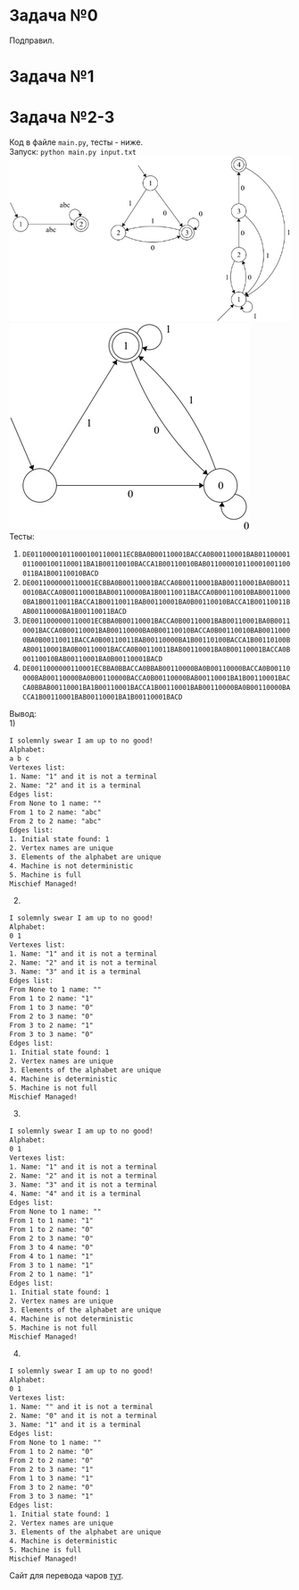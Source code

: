 # Задача №0
Подправил.
# Задача №1
# Задача №2-3
Код в файле `main.py`, тесты - ниже.  
Запуск: `python main.py input.txt`  
![](01.jpg)
![](02.jpg)  
Тесты:  
1) `DE011000010110001001100011ECBBA0B00110001BACCA0B00110001BAB011000010110001001100011BA1B00110010BACCA1B00110010BAB011000010110001001100011BA1B00110010BACD`  
2) `DE0011000000110001ECBBA0B00110001BACCA0B00110001BAB00110001BA0B00110010BACCA0B00110001BAB00110000BA1B00110011BACCA0B00110010BAB00110000BA1B00110011BACCA1B00110011BAB00110001BA0B00110010BACCA1B00110011BAB00110000BA1B00110011BACD`  
3) `DE0011000000110001ECBBA0B00110001BACCA0B00110001BAB00110001BA0B00110001BACCA0B00110001BAB00110000BA0B00110010BACCA0B00110010BAB00110000BA0B00110011BACCA0B00110011BAB00110000BA1B00110100BACCA1B00110100BAB00110001BA0B00110001BACCA0B00110011BAB00110001BA0B00110001BACCA0B00110010BAB00110001BA0B00110001BACD`  
4) `DE0011000000110001ECBBA0BBACCA0BBAB00110000BA0B00110000BACCA0B00110000BAB00110000BA0B00110000BACCA0B00110000BAB00110001BA1B00110001BACCA0BBAB00110001BA1B00110001BACCA1B00110001BAB00110000BA0B00110000BACCA1B00110001BAB00110001BA1B00110001BACD`  


Вывод:  
1)
```
I solemnly swear I am up to no good!
Alphabet:
a b c 
Vertexes list:
1. Name: "1" and it is not a terminal
2. Name: "2" and it is a terminal
Edges list:
From None to 1 name: ""
From 1 to 2 name: "abc"
From 2 to 2 name: "abc"
Edges list:
1. Initial state found: 1
2. Vertex names are unique
3. Elements of the alphabet are unique
4. Machine is not deterministic
5. Machine is full
Mischief Managed!
```
2)
```
I solemnly swear I am up to no good!
Alphabet:
0 1 
Vertexes list:
1. Name: "1" and it is not a terminal
2. Name: "2" and it is not a terminal
3. Name: "3" and it is a terminal
Edges list:
From None to 1 name: ""
From 1 to 2 name: "1"
From 1 to 3 name: "0"
From 2 to 3 name: "0"
From 3 to 2 name: "1"
From 3 to 3 name: "0"
Edges list:
1. Initial state found: 1
2. Vertex names are unique
3. Elements of the alphabet are unique
4. Machine is deterministic
5. Machine is not full
Mischief Managed!
```
3)
```
I solemnly swear I am up to no good!
Alphabet:
0 1 
Vertexes list:
1. Name: "1" and it is not a terminal
2. Name: "2" and it is not a terminal
3. Name: "3" and it is not a terminal
4. Name: "4" and it is a terminal
Edges list:
From None to 1 name: ""
From 1 to 1 name: "1"
From 1 to 2 name: "0"
From 2 to 3 name: "0"
From 3 to 4 name: "0"
From 4 to 1 name: "1"
From 3 to 1 name: "1"
From 2 to 1 name: "1"
Edges list:
1. Initial state found: 1
2. Vertex names are unique
3. Elements of the alphabet are unique
4. Machine is not deterministic
5. Machine is not full
Mischief Managed!
```
4)
```
I solemnly swear I am up to no good!
Alphabet:
0 1 
Vertexes list:
1. Name: "" and it is not a terminal
2. Name: "0" and it is not a terminal
3. Name: "1" and it is a terminal
Edges list:
From None to 1 name: ""
From 1 to 2 name: "0"
From 2 to 2 name: "0"
From 2 to 3 name: "1"
From 1 to 3 name: "1"
From 3 to 2 name: "0"
From 3 to 3 name: "1"
Edges list:
1. Initial state found: 1
2. Vertex names are unique
3. Elements of the alphabet are unique
4. Machine is deterministic
5. Machine is full
Mischief Managed!
```

Сайт для перевода чаров [тут](https://www.rapidtables.com/convert/number/ascii-to-binary.html).
